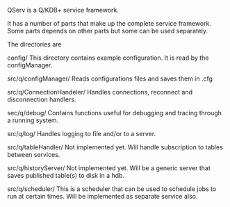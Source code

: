 QServ is a Q/KDB+ service framework.

It has a number of parts that make up the complete service framework. 
Some parts depends on other parts but some can be used separately.

The directories are

config/ This directory contains example configuration. It is read by the configManager.

src/q/configManager/ Reads configurations files and saves them in .cfg

src/q/ConnectionHandeler/ Handles connections, reconnect and disconnection handlers.

sec/q/debug/ Contains functions useful for debugging and tracing through a running system.

src/q/log/ Handles logging to file and/or to a server.

src/q/tableHandler/ Not implemented yet. Will handle subscription to tables between services.

src/q/historyServer/ Not implemented yet. Will be a generic server that saves published table(s) to disk in a hdb.

src/q/scheduler/ This is a scheduler that can be used to schedule jobs to run at certain times. 
                 Will be implemented as separate service also.
